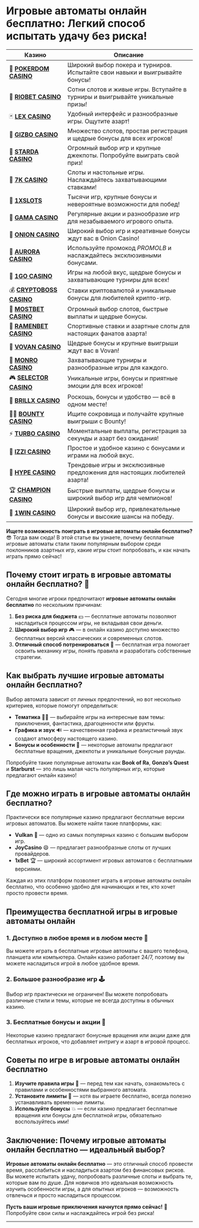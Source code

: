 # Игровые автоматы онлайн бесплатно: Легкий способ испытать удачу без риска!
| Казино | Описание |
|--------|----------|
| 🎲 **[POKERDOM CASINO](https://brandplay.link/Bxg7SC7H)** | Широкий выбор покера и турниров. Испытайте свои навыки и выигрывайте бонусы! |
| 🌟 **[RIOBET CASINO](https://brandplay.link/dtx89f2L)** | Сотни слотов и живые игры. Вступайте в турниры и выигрывайте уникальные призы! |
| 🃏 **[LEX CASINO](https://brandplay.link/2HFTmBc8)** | Удобный интерфейс и разнообразные игры. Ощутите азарт! |
| 🎰 **[GIZBO CASINO](https://gizbo-tea02.com/c8e962e89)** | Множество слотов, простая регистрация и щедрые бонусы для всех игроков! |
| 🌠 **[STARDA CASINO](https://brandplay.link/cpFQbWKn)** | Огромный выбор игр и крупные джекпоты. Попробуйте выиграть свой приз! |
| 🎲 **[7K CASINO](https://brandplay.link/dd46bNgD)** | Слоты и настольные игры. Наслаждайтесь захватывающими ставками! |
| 💎 **[1XSLOTS](https://brandplay.link/R4xfxqdm)** | Тысячи игр, крупные бонусы и невероятные возможности для побед! |
| 🎰 **[GAMA CASINO](https://brandplay.link/zrZpLFTP)** | Регулярные акции и разнообразие игр для незабываемого игрового опыта. |
| 🧅 **[ONION CASINO](https://obclk001-2d.top/click?offer_id=986&partner_id=10542&landing_id=1798&utm_medium=affiliate&sub_1=oncasino3)** | Широкий выбор игр и креативные бонусы ждут вас в Onion Casino! |
| 🌌 **[AURORA CASINO](https://10trafic-stat2.com/click/668546566bcc6313411604c7/6766/15114/subaccount?promocode=PROMOLB)** | Используйте промокод *PROMOLB* и наслаждайтесь эксклюзивными бонусами. |
| 🚀 **[1GO CASINO](https://1go-ircp01.com/ce015f410)** | Игры на любой вкус, щедрые бонусы и захватывающие турниры для всех! |
| 💰 **[CRYPTOBOSS CASINO](https://cryptobossc.online/d847bcfa9)** | Ставки криптовалютой и уникальные бонусы для любителей крипто-игр. |
| 🎲 **[MOSTBET CASINO](https://ktbtis024ifqfn0mst.com/beQs)** | Огромный выбор слотов, быстрые выплаты и щедрые бонусы. |
| 🍜 **[RAMENBET CASINO](https://get.saltyram.com/ru/registration?apkpop=0&partner=p24970p3296034p5526)** | Спортивные ставки и азартные слоты для настоящих фанатов азарта! |
| 🎉 **[VOVAN CASINO](https://vovan.site/d098ab058)** | Щедрые бонусы и крупные выигрыши ждут вас в Vovan! |
| 🎰 **[MONRO CASINO](https://mnr-ircp01.com/c3ce72a2c)** | Захватывающие турниры и разнообразные игры для каждого. |
| 🎮 **[SELECTOR CASINO](https://gosel.pl/SELVK)** | Уникальные игры, бонусы и приятные эмоции для всех игроков! |
| 💎 **[BRILLX CASINO](https://brillx.pub/BRIVK)** | Роскошь, бонусы и удобство — всё в одном месте! |
| 🏴‍☠️ **[BOUNTY CASINO](https://bounty-casino.de/BOVK)** | Ищите сокровища и получайте крупные выигрыши с Bounty! |
| ⚡ **[TURBO CASINO](https://turbo-casino.pro/TURVK)** | Моментальные выплаты, регистрация за секунды и азарт без ожидания! |
| 🧩 **[IZZI CASINO](https://izzi-fr03.com/ca7c8a7b7)** | Простое и удобное казино с бонусами и играми на любой вкус. |
| 🎉 **[HYPE CASINO](https://hypekaz.com/dc2f44ad0)** | Трендовые игры и эксклюзивные предложения для настоящих любителей азарта! |
| 🏆 **[CHAMPION CASINO](https://champcasino.ink/pobeda/doa-hats?p80412p305331p112c)** | Быстрые выплаты, щедрые бонусы и широкий выбор игр для чемпионов! |
| 🎰 **[1WIN CASINO](https://brandplay.link/6F5VqbyZ)** | Широкий выбор игр, привлекательные бонусы и высокие шансы на победу. |

**Ищете возможность поиграть в игровые автоматы онлайн бесплатно?** 😎 Тогда вам сюда! В этой статье вы узнаете, почему бесплатные игровые автоматы стали таким популярным выбором среди поклонников азартных игр, какие игры стоит попробовать, и как начать играть прямо сейчас!

## Почему стоит играть в игровые автоматы онлайн бесплатно? 🎰

Сегодня многие игроки предпочитают **игровые автоматы онлайн бесплатно** по нескольким причинам:

1. **Без риска для бюджета** 💵 — бесплатные автоматы позволяют насладиться процессом игры, не вкладывая свои деньги.
2. **Широкий выбор игр** 🎮 — в онлайн казино доступно множество бесплатных версий классических и современных слотов.
3. **Отличный способ потренироваться** 🧠 — бесплатная игра помогает освоить механику игры, понять правила и разработать собственные стратегии.

## Как выбрать лучшие игровые автоматы онлайн бесплатно?

Выбор автомата зависит от личных предпочтений, но вот несколько критериев, которые помогут определиться:

- **Тематика** 🧑‍🎤 — выбирайте игры на интересные вам темы: приключения, фантастика, драгоценности или фрукты.
- **Графика и звук** 🔊 — качественная графика и реалистичный звук создают атмосферу настоящего казино.
- **Бонусы и особенности** 🎁 — некоторые автоматы предлагают бесплатные вращения, джекпоты и уникальные бонусные раунды.

Попробуйте такие популярные автоматы как **Book of Ra**, **Gonzo’s Quest** и **Starburst** — это лишь малая часть популярных игр, которые предлагают онлайн казино!

## Где можно играть в игровые автоматы онлайн бесплатно?

Практически все популярные казино предлагают бесплатные версии игровых автоматов. Вы можете найти такие платформы, как:

- **Vulkan** 🌋 — одно из самых популярных казино с большим выбором игр.
- **JoyCasino** 😄 — предлагает разнообразные слоты от лучших провайдеров.
- **1xBet** 🏆 — широкий ассортимент игровых автоматов с бесплатными версиями.

Каждая из этих платформ позволяет играть в игровые автоматы онлайн бесплатно, что особенно удобно для начинающих и тех, кто хочет просто провести время.

## Преимущества бесплатной игры в игровые автоматы онлайн

### 1. Доступно в любое время и в любом месте 📱

Вы можете играть в бесплатные игровые автоматы с вашего телефона, планшета или компьютера. Онлайн казино работает 24/7, поэтому вы можете насладиться игрой в любое удобное время.

### 2. Большое разнообразие игр 🕹️

Выбор игр практически не ограничен! Вы можете попробовать различные стили и темы, которые не всегда доступны в обычных казино.

### 3. Бесплатные бонусы и акции 🎉

Некоторые казино предлагают бонусные вращения или акции даже для бесплатных игроков, что добавляет интригу и азарт в игровой процесс.

## Советы по игре в игровые автоматы онлайн бесплатно

1. **Изучите правила игры** 📜 — перед тем как начать, ознакомьтесь с правилами и особенностями выбранного автомата.
2. **Установите лимиты** 🚦 — хотя вы играете бесплатно, всегда полезно устанавливать временные лимиты.
3. **Используйте бонусы** 💥 — если казино предлагает бесплатные вращения или бонусы для бесплатной игры, обязательно воспользуйтесь ими!

## Заключение: Почему игровые автоматы онлайн бесплатно — идеальный выбор?

**Игровые автоматы онлайн бесплатно** — это отличный способ провести время, расслабиться и насладиться азартом без финансовых рисков. Вы можете испытать удачу, попробовать различные слоты и выбрать те, которые вам по душе. Для новичков это идеальная возможность изучить особенности игры, а для опытных игроков — возможность отвлечься и просто насладиться процессом.

**Пусть ваши игровые приключения начнутся прямо сейчас!** 🎲 Попробуйте свои силы и наслаждайтесь игрой без риска!

---


